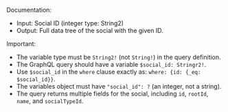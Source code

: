 Documentation:
- Input: Social ID (integer type: String2)
- Output: Full data tree of the social with the given ID.

Important:
- The variable type must be `String2!` (not `String!`) in the query definition.
- The GraphQL query should have a variable `$social_id: Stringr2!`.
- Use `$social_id` in the `where` clause exactly as: `where: {id: {_eq: $social_id}}`.
- The variables object must have `"social_id": ?` (an integer, not a string).
- The query returns multiple fields for the social, including `id`, `rootId`, `name`, and `socialTypeId`.
